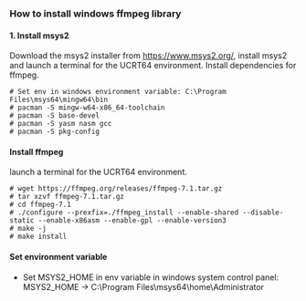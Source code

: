 ### How to install windows ffmpeg library

#### 1. Install msys2
Download the msys2 installer from https://www.msys2.org/, install msys2 and launch a terminal for the UCRT64 environment. Install dependencies for ffmpeg.
```
# Set env in windows environment variable: C:\Program Files\msys64\mingw64\bin
# pacman -S mingw-w64-x86_64-toolchain
# pacman -S base-devel
# pacman -S yasm nasm gcc
# pacman -S pkg-config
```

#### Install ffmpeg
launch a terminal for the UCRT64 environment.
```
# wget https://ffmpeg.org/releases/ffmpeg-7.1.tar.gz
# tar xzvf ffmpeg-7.1.tar.gz
# cd ffmpeg-7.1
# ./configure --prexfix=./ffmpeg_install --enable-shared --disable-static --enable-x86asm --enable-gpl --enable-version3
# make -j
# make install
```
#### Set environment variable
- Set MSYS2_HOME in env variable in windows system control panel: MSYS2_HOME -> C:\Program Files\msys64\home\Administrator
